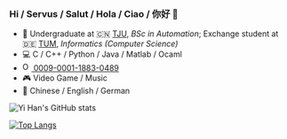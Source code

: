 ### Hi / Servus / Salut / Hola / Ciao / 你好 👋

<!--
**Blattvorhang/Blattvorhang** is a ✨ _special_ ✨ repository because its `README.md` (this file) appears on your GitHub profile.

Here are some ideas to get you started:

- 🔭 I’m currently working on ...
- 🌱 I’m currently learning ...
- 👯 I’m looking to collaborate on ...
- 🤔 I’m looking for help with ...
- 💬 Ask me about ...
- 📫 How to reach me: ...
- 😄 Pronouns: ...
- ⚡ Fun fact: ...
-->

- 🏫 Undergraduate at 🇨🇳 [TJU](https://www.tongji.edu.cn/eng/), *BSc in Automation*; Exchange student at 🇩🇪 [TUM](https://www.tum.de/en/), *Informatics (Computer Science)*
- 💻 C / C++ / Python / Java / Matlab / Ocaml
- <a href="https://orcid.org/0009-0001-1883-0489">
    <img alt="ORCID logo" src="https://info.orcid.org/wp-content/uploads/2019/11/orcid_16x16.png" width="16" height="16" />
      0009-0001-1883-0489
  </a
- 🎮 Video Game / Music
- 💬 Chinese / English / German

![Yi Han's GitHub stats](https://github-readme-stats.vercel.app/api?username=Blattvorhang&show_icons=true)

[![Top Langs](https://github-readme-stats.vercel.app/api/top-langs/?username=Blattvorhang&layout=compact)](https://github.com/Blattvorhang/github-readme-stats)
